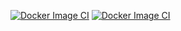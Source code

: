 [![Docker Image CI](https://github.com/sintcode/adsd-zoo/actions/workflows/docker-image.yml/badge.svg)](https://github.com/sintcode/adsd-zoo/actions/workflows/docker-image.yml)
[![Docker Image CI](https://github.com/sintcode/adsd-zoo/actions/workflows/docker-image.yml/badge.svg?branch=master&event=deployment)](https://github.com/sintcode/adsd-zoo/actions/workflows/docker-image.yml)
